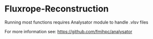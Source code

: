 # Fluxrope-Reconstruction
Running most functions requires Analysator module to handle .vlsv files

For more information see: [https://github.com/fmihpc/analysator ](https://github.com/fmihpc/analysator/wiki)
